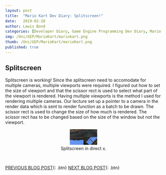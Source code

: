 ```yaml
---
layout: post
title:  "Mario Kart Dev Diary: Splitscreen!"
date:   2019-02-28
author: Lewis Bond
categories: [Developer Diary, Game Engine Programming Dev Diary, Mario Kart Dev Diary]
img: /Uni/GEP/MarioKart/mariokart.png
thumb: /Uni/GEP/MarioKart/marioKart.png
published: true
---
```

<!--more-->

## Splitscreen

Splitscreen is working!
Since the splitscreen need to accomodate for multiple cameras, multiple viewports were required. I figured out how to set the size of viewport and that the scissor rect is used to select what part of the viewport is rendered. Having multiple viewports is the method I used for rendering multiple cameras. Our lecture set up a pointer to a camera in the render data which is sent to render function as a batch to be drawn. The scissor rect is used to change the size of how much is rendered. The scissor rect has to be changed based on the size of the window but not the viewport.

<center>
	<figure>
<a href="/assets/img/blog/GEP/MarioKart/Splitscreen.png"><img src="/assets/img/blog/Uni/GEP/MarioKart/Splitscreen.png" height = "50"></a>
		<figcaption>Splitscreen in direct x.</figcaption>
	</figure>
</center>
<br/>

[PREVIOUS BLOG POST](https://lbondi7.github.io/developer%20diary/game%20engine%20programming%20dev%20diary/mario%20kart%20dev%20diary/gep-mariokart-2){: .btn} [NEXT BLOG POST](https://lbondi7.github.io/developer%20diary/game%20engine%20programming%20dev%20diary/mario%20kart%20dev%20diary/gep-mariokart-4){: .btn}
